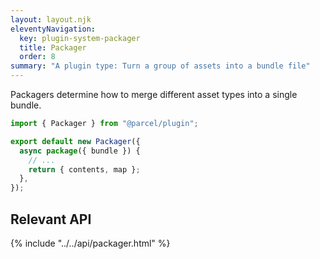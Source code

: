 ```yaml
---
layout: layout.njk
eleventyNavigation:
  key: plugin-system-packager
  title: Packager
  order: 8
summary: "A plugin type: Turn a group of assets into a bundle file"
---
```


Packagers determine how to merge different asset types into a single bundle.

```js
import { Packager } from "@parcel/plugin";

export default new Packager({
  async package({ bundle }) {
    // ...
    return { contents, map };
  },
});
```

## Relevant API

{% include "../../api/packager.html" %}
